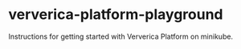 # ververica-platform-playground
Instructions for getting started with Ververica Platform on minikube.
